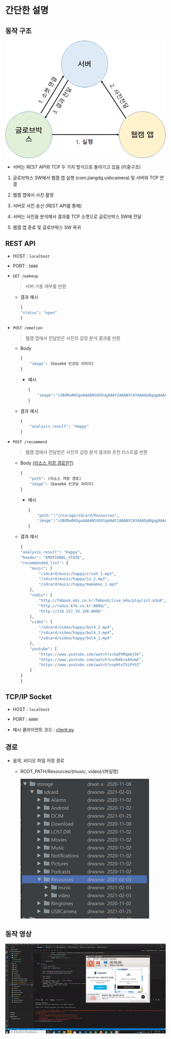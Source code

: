 # 간단한 설명

## 동작 구조

![Structure](./assets/structure.png)

- 서버는 REST API와 TCP 두 가지 방식으로 돌아가고 있음 (이중구조)

1. 글로브박스 SW에서 웹캠 앱 실행 (com.jiangdg.usbcamera) 및 서버와 TCP 연결

2. 웹캠 앱에서 사진 촬영

3. 서버로 사진 송신 (REST API를 통해)

4. 서버는 사진을 분석해서 결과를 TCP 소켓으로 글로브박스 SW에 전달

5. 웹캠 앱 종료 및 글로브박스 SW 복귀

## REST API

- HOST : `localhost`
  
- PORT : `5000`

- `GET /wakeup`
  
  > 서버 가동 여부를 반환

  - 결과 예시

    ```python
    {
    "status": "open"
    }
    ```

- `POST /emotion`
  
  > 웹캠 앱에서 전달받은 사진의 감정 분석 결과를 반환

  - Body
  
    ```python
    {
        "image": (base64 인코딩 이미지)
    }
    ```

    - 예시

       ```python
       {
           "image":"iVBORw0KGgoAAAANSUhEUgAAAtIAAANYCAYAAADpNgqgAAAABG"
       }
       ```

  - 결과 예시

    ```python
    {
        "analysis_result": "Happy"
    }
    ```

- `POST /recommend`

  > 웹캠 앱에서 전달받은 사진의 감정 분석 결과와 추천 리스트를 반환

  - Body [(리소스 저장 경로란?)](#경로)
  
    ```python
    {
        "path": (리소스 저장 경로)
        "image": (base64 인코딩 이미지)
    }
    ```

    - 예시

       ```python
       { 
           "path:":"/storage/sdcard/Resources",
           "image":"iVBORw0KGgoAAAANSUhEUgAAAtIAAANYCAYAAADpNgqgAAAABG"
       }
       ```

  - 결과 예시

    ```python
    {
    "analysis_result": "Happy",
    "header": "EMOTIONAL_STATE",
    "recommended_list": {
        "music": [
            "/sdcard/music/happy/crush_1.mp3",
            "/sdcard/music/happy/iu_2.mp3",
            "/sdcard/music/happy/mamamoo_1.mp3"
        ],
        "radio": [
            "http://fmbook.ebs.co.kr/fmbook/live_m4a/playlist.m3u8",
            "http://radio.kfm.co.kr:8000/",
            "http://218.157.19.198:8000"
        ],
        "video": [
            "/sdcard/video/happy/bol4_2.mp4",
            "/sdcard/video/happy/bol4_3.mp4",
            "/sdcard/video/happy/bol4_1.mp4"
        ],
        "youtube": [
            "https://www.youtube.com/watch?v=SqPVMqamjSk",
            "https://www.youtube.com/watch?v=VN4EusA9zmE",
            "https://www.youtube.com/watch?v=pHtxTSiPh5I"
        ]
    }
    }
    ```

## TCP/IP Socket

- HOST : `localhost`
  
- PORT : `6000`

- 예시 클라이언트 코드 : [client.py](./client.py)

## 경로

- 음악, 비디오 파일 저장 경로

  - ROOT_PATH/Resources/(music, video)/(파일명)

    ![File path pic](./assets/file_path.PNG)

## 동작 영상

![Example](assets/example.gif)
